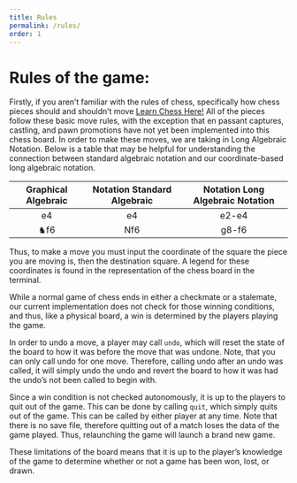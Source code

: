 ```yaml
---
title: Rules
permalink: /rules/
order: 1
---
```


# Rules of the game:
Firstly, if you aren’t familiar with the rules of chess, specifically how chess pieces should and shouldn’t move [Learn Chess Here!](https://chess.org/rules?msclkid=93fbb98ace7c11eca3716e0e73ad05af)
All of the pieces follow these basic move rules, with the exception that en passant captures, castling, and pawn promotions have not yet been implemented into this chess board. In order to make these moves, we are taking in Long Algebraic Notation. Below is a table that may be helpful for understanding the connection between standard algebraic notation and our coordinate-based long algebraic notation.

|Graphical Algebraic|Notation Standard Algebraic|Notation Long Algebraic Notation|
|:-----------------:|:-------------------------:|:------------------------------:|
|e4|e4|e2-e4|
|♞f6|Nf6|g8-f6|

Thus, to make a move you must input the coordinate of the square the piece you are moving is, then the destination square. A legend for these coordinates is found in the representation of the chess board in the terminal.

While a normal game of chess ends in either a checkmate or a stalemate, our current implementation does not check for those winning conditions, and thus, like a physical board, a win is determined by the players playing the game.

In order to undo a move, a player may call `undo`, which will reset the state of the board to how it was before the move that was undone. Note, that you can only call undo for one move. Therefore, calling undo after an undo was called, it will simply undo the undo and revert the board to how it was had the undo’s not been called to begin with.

Since a win condition is not checked autonomously, it is up to the players to quit out of the game. This can be done by calling `quit`, which simply quits out of the game. This can be called by either player at any time. Note that there is no save file, therefore quitting out of a match loses the data of the game played. Thus, relaunching the game will launch a brand new game.

These limitations of the board means that it is up to the player’s knowledge of the game to determine whether or not a game has been won, lost, or drawn. 

